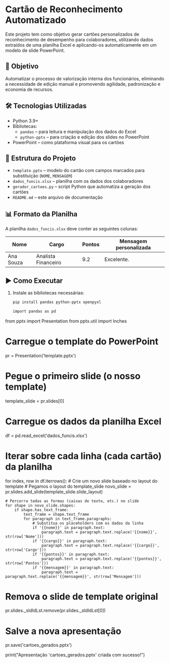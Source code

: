 # Cartão de Reconhecimento Automatizado

Este projeto tem como objetivo gerar cartões personalizados de reconhecimento de desempenho para colaboradores, utilizando dados extraídos de uma planilha Excel e aplicando-os automaticamente em um modelo de slide PowerPoint.

## 🎯 Objetivo

Automatizar o processo de valorização interna dos funcionários, eliminando a necessidade de edição manual e promovendo agilidade, padronização e economia de recursos.

## 🛠️ Tecnologias Utilizadas

- Python 3.9+
- Bibliotecas:
  - `pandas` – para leitura e manipulação dos dados do Excel
  - `python-pptx` – para criação e edição dos slides no PowerPoint
- PowerPoint – como plataforma visual para os cartões

## 📁 Estrutura do Projeto

- `template.pptx` – modelo do cartão com campos marcados para substituição (`NOME`, `MENSAGEM`)
- `dados_funcis.xlsx` – planilha com os dados dos colaboradores
- `gerador_cartoes.py` – script Python que automatiza a geração dos cartões
- `README.md` – este arquivo de documentação

## 📊 Formato da Planilha

A planilha `dados_funcis.xlsx` deve conter as seguintes colunas:

| Nome           | Cargo              | Pontos | Mensagem personalizada  |
|----------------|--------------------|--------|-------------------------|
| Ana Souza      | Analista Financeiro| 9.2    | Excelente.              |

## ▶️ Como Executar

1. Instale as bibliotecas necessárias:
   ```bash
   pip install pandas python-pptx openpyxl

   import pandas as pd
from pptx import Presentation
from pptx.util import Inches

# Carregue o template do PowerPoint
pr = Presentation('template.pptx')

# Pegue o primeiro slide (o nosso template)
template_slide = pr.slides[0]

# Carregue os dados da planilha Excel
df = pd.read_excel('dados_funcis.xlsx')

# Iterar sobre cada linha (cada cartão) da planilha
for index, row in df.iterrows():
    # Crie um novo slide baseado no layout do template
    # Pegamos o layout do template_slide
    novo_slide = pr.slides.add_slide(template_slide.slide_layout)
    
    # Percorra todas as formas (caixas de texto, etc.) no slide
    for shape in novo_slide.shapes:
        if shape.has_text_frame:
            text_frame = shape.text_frame
            for paragraph in text_frame.paragraphs:
                # Substitua os placeholders com os dados da linha
                if '{{nome}}' in paragraph.text:
                    paragraph.text = paragraph.text.replace('{{nome}}', str(row['Nome']))
                if '{{cargo}}' in paragraph.text:
                    paragraph.text = paragraph.text.replace('{{cargo}}', str(row['Cargo']))
                if '{{pontos}}' in paragraph.text:
                    paragraph.text = paragraph.text.replace('{{pontos}}', str(row['Pontos']))
                if '{{mensagem}}' in paragraph.text:
                    paragraph.text = paragraph.text.replace('{{mensagem}}', str(row['Mensagem']))

# Remova o slide de template original
pr.slides._sldIdLst.remove(pr.slides._sldIdLst[0])

# Salve a nova apresentação
pr.save('cartoes_gerados.pptx')

print("Apresentação 'cartoes_gerados.pptx' criada com sucesso!")
